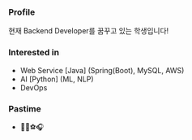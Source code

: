 ### Profile
현재 Backend Developer를 꿈꾸고 있는 학생입니다!
### Interested in
- Web Service [Java] (Spring(Boot), MySQL, AWS)
- AI [Python] (ML, NLP)
- DevOps
### Pastime
- 🏋️‍♀⚽🎧
